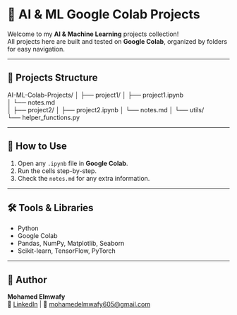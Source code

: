 # 🧠 AI & ML Google Colab Projects

Welcome to my **AI & Machine Learning** projects collection!  
All projects here are built and tested on **Google Colab**, organized by folders for easy navigation.

---

## 📂 Projects Structure
AI-ML-Colab-Projects/
│
├── project1/
│   ├── project1.ipynb      
│   └── notes.md             
│
├── project2/
│   ├── project2.ipynb
│   └── notes.md
│
└── utils/                  
    └── helper_functions.py

---

## 🚀 How to Use
1. Open any `.ipynb` file in **Google Colab**.
2. Run the cells step-by-step.
3. Check the `notes.md` for any extra information.

---

## 🛠 Tools & Libraries
- Python
- Google Colab
- Pandas, NumPy, Matplotlib, Seaborn
- Scikit-learn, TensorFlow, PyTorch

---

## 📌 Author
**Mohamed Elmwafy**  
💼 [LinkedIn](www.linkedin.com/in/mohamed-elmwafy-7aa742331) | 📧 mohamedelmwafy605@gmail.com
